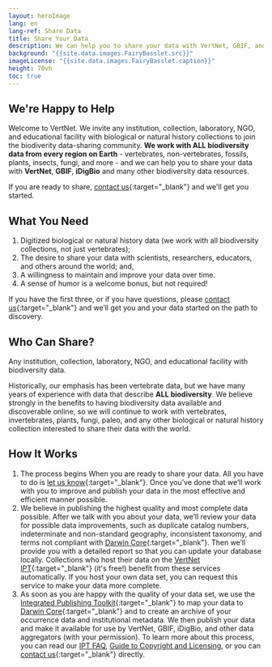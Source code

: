 ```yaml
--- 
layout: heroImage
lang: en
lang-ref: Share Data
title: Share Your Data 
description: We can help you to share your data with VertNet, GBIF, and other data portals.
background: "{{site.data.images.FairyBasslet.src}}"
imageLicense: "{{site.data.images.FairyBasslet.caption}}"
height: 70vh
toc: true
---
```


## We're Happy to Help
Welcome to VertNet. We invite any institution, collection, laboratory, NGO, and educational facility with biological or natural history collections to join the biodiverity data-sharing community.
**We work with ALL biodiversity data from every region on Earth** - vertebrates, non-vertebrates, fossils, plants, insects, fungi, and more - and we can help you to share your data with **VertNet**, **GBIF**, **iDigBio** and many other biodiversity data resources.<br>

If you are ready to share, [contact us](/contact/){:target="_blank"} and we'll get you started.

## What You Need
  1. Digitized biological or natural history data (we work with all biodiversity collections, not just vertebrates);
  2. The desire to share your data with scientists, researchers, educators, and others around the world; and,
  3. A willingness to maintain and improve your data over time.
  4. A sense of humor is a welcome bonus, but not required!<br>

If you have the first three, or if you have questions, please [contact us](/contact/){:target="_blank"} and we’ll get you and your data started on the path to discovery.

## Who Can Share?
Any institution, collection, laboratory, NGO, and educational facility with biodiversity data.<br>

Historically, our emphasis has been vertebrate data, but we have many years of experience with data that describe **ALL biodiversity**. We believe strongly in the benefits to having biodiversity data available and discoverable online, so we will continue to work with vertebrates, invertebrates, plants, fungi, paleo, and any other biological or natural history collection interested to share their data with the world.

## How It Works

  1. The process begins When you are ready to share your data. All you have to do is [let us know](/contact/){:target="_blank"}. Once you’ve done that we’ll work with you to improve and publish your data in the most effective and efficient manner possible.
  2. We believe in publishing the highest quality and most complete data possible. After we talk with you about your data, we’ll review your data for possible data improvements, such as duplicate catalog numbers, indeterminate and non-standard geography, inconsistent taxonomy, and terms not compliant with [Darwin Core](http://rs.tdwg.org/dwc.htm){:target="_blank"}. Then we’ll provide you with a detailed report so that you can update your database locally. Collections who host their data on the [VertNet IPT](https://ipt.vertnet.org/){:target="_blank"} (it's free!) benefit from these services automatically. If you host your own data set, you can request this service to make your data more complete.
  3. As soon as you are happy with the quality of your data set, we use the [Integrated Publishing Toolkit](https://www.gbif.org/ipt){:target="_blank"} to map your data to [Darwin Core](http://rs.tdwg.org/dwc.htm){:target="_blank"} and to create an archive of your occurrence data and institutional metadata. We then publish your data and make it available for use by VertNet, GBIF, iDigBio, and other data aggregators (with your permission). To learn more about this process, you can read our [IPT FAQ](/share/ipt/), [Guide to Copyright and Licensing](/resources/datalicensingguide/), or you can [contact us](/contact/){:target="_blank"} directly.


